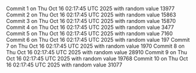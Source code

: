 Commit 1 on Thu Oct 16 02:17:45 UTC 2025 with random value 13977
Commit 2 on Thu Oct 16 02:17:45 UTC 2025 with random value 15863
Commit 3 on Thu Oct 16 02:17:45 UTC 2025 with random value 15870
Commit 4 on Thu Oct 16 02:17:45 UTC 2025 with random value 3477
Commit 5 on Thu Oct 16 02:17:45 UTC 2025 with random value 7160
Commit 6 on Thu Oct 16 02:17:45 UTC 2025 with random value 197
Commit 7 on Thu Oct 16 02:17:45 UTC 2025 with random value 1970
Commit 8 on Thu Oct 16 02:17:45 UTC 2025 with random value 28910
Commit 9 on Thu Oct 16 02:17:45 UTC 2025 with random value 19768
Commit 10 on Thu Oct 16 02:17:45 UTC 2025 with random value 31077
